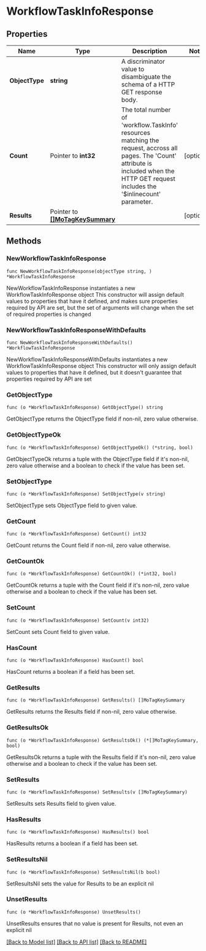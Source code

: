 # WorkflowTaskInfoResponse

## Properties

Name | Type | Description | Notes
------------ | ------------- | ------------- | -------------
**ObjectType** | **string** | A discriminator value to disambiguate the schema of a HTTP GET response body. | 
**Count** | Pointer to **int32** | The total number of &#39;workflow.TaskInfo&#39; resources matching the request, accross all pages. The &#39;Count&#39; attribute is included when the HTTP GET request includes the &#39;$inlinecount&#39; parameter. | [optional] 
**Results** | Pointer to [**[]MoTagKeySummary**](mo.TagKeySummary.md) |  | [optional] 

## Methods

### NewWorkflowTaskInfoResponse

`func NewWorkflowTaskInfoResponse(objectType string, ) *WorkflowTaskInfoResponse`

NewWorkflowTaskInfoResponse instantiates a new WorkflowTaskInfoResponse object
This constructor will assign default values to properties that have it defined,
and makes sure properties required by API are set, but the set of arguments
will change when the set of required properties is changed

### NewWorkflowTaskInfoResponseWithDefaults

`func NewWorkflowTaskInfoResponseWithDefaults() *WorkflowTaskInfoResponse`

NewWorkflowTaskInfoResponseWithDefaults instantiates a new WorkflowTaskInfoResponse object
This constructor will only assign default values to properties that have it defined,
but it doesn't guarantee that properties required by API are set

### GetObjectType

`func (o *WorkflowTaskInfoResponse) GetObjectType() string`

GetObjectType returns the ObjectType field if non-nil, zero value otherwise.

### GetObjectTypeOk

`func (o *WorkflowTaskInfoResponse) GetObjectTypeOk() (*string, bool)`

GetObjectTypeOk returns a tuple with the ObjectType field if it's non-nil, zero value otherwise
and a boolean to check if the value has been set.

### SetObjectType

`func (o *WorkflowTaskInfoResponse) SetObjectType(v string)`

SetObjectType sets ObjectType field to given value.


### GetCount

`func (o *WorkflowTaskInfoResponse) GetCount() int32`

GetCount returns the Count field if non-nil, zero value otherwise.

### GetCountOk

`func (o *WorkflowTaskInfoResponse) GetCountOk() (*int32, bool)`

GetCountOk returns a tuple with the Count field if it's non-nil, zero value otherwise
and a boolean to check if the value has been set.

### SetCount

`func (o *WorkflowTaskInfoResponse) SetCount(v int32)`

SetCount sets Count field to given value.

### HasCount

`func (o *WorkflowTaskInfoResponse) HasCount() bool`

HasCount returns a boolean if a field has been set.

### GetResults

`func (o *WorkflowTaskInfoResponse) GetResults() []MoTagKeySummary`

GetResults returns the Results field if non-nil, zero value otherwise.

### GetResultsOk

`func (o *WorkflowTaskInfoResponse) GetResultsOk() (*[]MoTagKeySummary, bool)`

GetResultsOk returns a tuple with the Results field if it's non-nil, zero value otherwise
and a boolean to check if the value has been set.

### SetResults

`func (o *WorkflowTaskInfoResponse) SetResults(v []MoTagKeySummary)`

SetResults sets Results field to given value.

### HasResults

`func (o *WorkflowTaskInfoResponse) HasResults() bool`

HasResults returns a boolean if a field has been set.

### SetResultsNil

`func (o *WorkflowTaskInfoResponse) SetResultsNil(b bool)`

 SetResultsNil sets the value for Results to be an explicit nil

### UnsetResults
`func (o *WorkflowTaskInfoResponse) UnsetResults()`

UnsetResults ensures that no value is present for Results, not even an explicit nil

[[Back to Model list]](../README.md#documentation-for-models) [[Back to API list]](../README.md#documentation-for-api-endpoints) [[Back to README]](../README.md)


